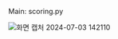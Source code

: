 Main: scoring.py

![화면 캡처 2024-07-03 142110](https://github.com/AIVLE11-AIT/AIT-Voice/assets/81233061/e4db5910-0c33-424d-98f6-e66af14512cd)
